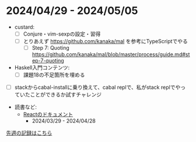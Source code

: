 # 2024/04/29 - 2024/05/05

- custard:
    - [ ] Conjure・vim-sexpの設定・習得
    - [ ] とりあえず <https://github.com/kanaka/mal> を参考にTypeScriptでやる
        - [ ] Step 7: Quoting <https://github.com/kanaka/mal/blob/master/process/guide.md#step-7-quoting>
- Haskell入門コンテンツ:
    - [ ] 課題18の不足箇所を埋める
- [ ] stackからcabal-installに乗り換えて、cabal replで、私がstack replでやっていたことができるか試すチャレンジ
- 読書など:
    - [Reactのドキュメント](https://ja.react.dev/learn)
        - 2024/03/29 - 2024/04/28

[先週の記録はこちら](https://github.com/igrep/daily-commits/blob/2e75620cb27f69c35c8dfe1bb80b0de14b2934de/yesterday.md)
